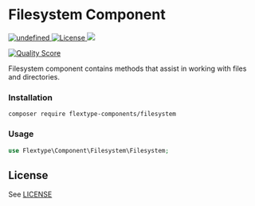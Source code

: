 <h1>Filesystem Component</h1>
<a href="https://github.com/flextype-components/filesystem/releases">
<img alt="undefined" src="https://img.shields.io/github/release/flextype-components/filesystem.svg?label=version">
</a>
<a href="https://github.com/filesystem/filesystem">
<img src="https://img.shields.io/badge/license-MIT-blue.svg" alt="License">
</a>
<a href="https://scrutinizer-ci.com/g/flextype-components/filesystem/?branch=master">
<img src="https://scrutinizer-ci.com/g/flextype-components/filesystem/badges/quality-score.png?b=master">
</a>

[![Quality Score](https://img.shields.io/scrutinizer/g/flextype-components/filesystem.svg?branch=master)](https://scrutinizer-ci.com/g/flextype-components/filesystem?branch=master)


Filesystem component contains methods that assist in working with files and directories.

### Installation

```
composer require flextype-components/filesystem
```

### Usage

```php
use Flextype\Component\Filesystem\Filesystem;
```


## License
See [LICENSE](https://github.com/flextype-components/filesystem/blob/master/LICENSE)
